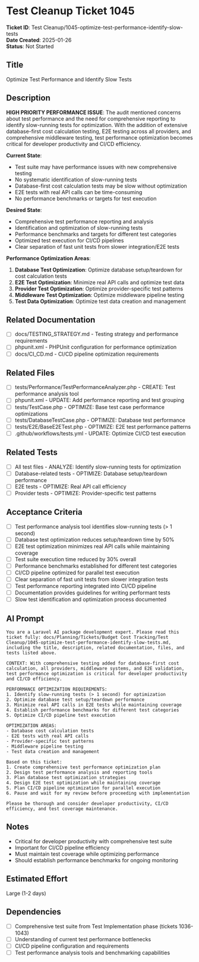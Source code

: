 # Test Cleanup Ticket 1045

**Ticket ID**: Test Cleanup/1045-optimize-test-performance-identify-slow-tests  
**Date Created**: 2025-01-26  
**Status**: Not Started  

## Title
Optimize Test Performance and Identify Slow Tests

## Description
**HIGH PRIORITY PERFORMANCE ISSUE**: The audit mentioned concerns about test performance and the need for comprehensive reporting to identify slow-running tests for optimization. With the addition of extensive database-first cost calculation testing, E2E testing across all providers, and comprehensive middleware testing, test performance optimization becomes critical for developer productivity and CI/CD efficiency.

**Current State**:
- Test suite may have performance issues with new comprehensive testing
- No systematic identification of slow-running tests
- Database-first cost calculation tests may be slow without optimization
- E2E tests with real API calls can be time-consuming
- No performance benchmarks or targets for test execution

**Desired State**:
- Comprehensive test performance reporting and analysis
- Identification and optimization of slow-running tests
- Performance benchmarks and targets for different test categories
- Optimized test execution for CI/CD pipelines
- Clear separation of fast unit tests from slower integration/E2E tests

**Performance Optimization Areas**:
1. **Database Test Optimization**: Optimize database setup/teardown for cost calculation tests
2. **E2E Test Optimization**: Minimize real API calls and optimize test data
3. **Provider Test Optimization**: Optimize provider-specific test patterns
4. **Middleware Test Optimization**: Optimize middleware pipeline testing
5. **Test Data Optimization**: Optimize test data creation and management

## Related Documentation
- [ ] docs/TESTING_STRATEGY.md - Testing strategy and performance requirements
- [ ] phpunit.xml - PHPUnit configuration for performance optimization
- [ ] docs/CI_CD.md - CI/CD pipeline optimization requirements

## Related Files
- [ ] tests/Performance/TestPerformanceAnalyzer.php - CREATE: Test performance analysis tool
- [ ] phpunit.xml - UPDATE: Add performance reporting and test grouping
- [ ] tests/TestCase.php - OPTIMIZE: Base test case performance optimizations
- [ ] tests/DatabaseTestCase.php - OPTIMIZE: Database test performance
- [ ] tests/E2E/BaseE2ETest.php - OPTIMIZE: E2E test performance patterns
- [ ] .github/workflows/tests.yml - UPDATE: Optimize CI/CD test execution

## Related Tests
- [ ] All test files - ANALYZE: Identify slow-running tests for optimization
- [ ] Database-related tests - OPTIMIZE: Database setup/teardown performance
- [ ] E2E tests - OPTIMIZE: Real API call efficiency
- [ ] Provider tests - OPTIMIZE: Provider-specific test patterns

## Acceptance Criteria
- [ ] Test performance analysis tool identifies slow-running tests (> 1 second)
- [ ] Database test optimization reduces setup/teardown time by 50%
- [ ] E2E test optimization minimizes real API calls while maintaining coverage
- [ ] Test suite execution time reduced by 30% overall
- [ ] Performance benchmarks established for different test categories
- [ ] CI/CD pipeline optimized for parallel test execution
- [ ] Clear separation of fast unit tests from slower integration tests
- [ ] Test performance reporting integrated into CI/CD pipeline
- [ ] Documentation provides guidelines for writing performant tests
- [ ] Slow test identification and optimization process documented

## AI Prompt
```
You are a Laravel AI package development expert. Please read this ticket fully: docs/Planning/Tickets/Budget Cost Tracking/Test Cleanup/1045-optimize-test-performance-identify-slow-tests.md, including the title, description, related documentation, files, and tests listed above.

CONTEXT: With comprehensive testing added for database-first cost calculation, all providers, middleware systems, and E2E validation, test performance optimization is critical for developer productivity and CI/CD efficiency.

PERFORMANCE OPTIMIZATION REQUIREMENTS:
1. Identify slow-running tests (> 1 second) for optimization
2. Optimize database test setup/teardown performance
3. Minimize real API calls in E2E tests while maintaining coverage
4. Establish performance benchmarks for different test categories
5. Optimize CI/CD pipeline test execution

OPTIMIZATION AREAS:
- Database cost calculation tests
- E2E tests with real API calls
- Provider-specific test patterns
- Middleware pipeline testing
- Test data creation and management

Based on this ticket:
1. Create comprehensive test performance optimization plan
2. Design test performance analysis and reporting tools
3. Plan database test optimization strategies
4. Design E2E test optimization while maintaining coverage
5. Plan CI/CD pipeline optimization for parallel execution
6. Pause and wait for my review before proceeding with implementation

Please be thorough and consider developer productivity, CI/CD efficiency, and test coverage maintenance.
```

## Notes
- Critical for developer productivity with comprehensive test suite
- Important for CI/CD pipeline efficiency
- Must maintain test coverage while optimizing performance
- Should establish performance benchmarks for ongoing monitoring

## Estimated Effort
Large (1-2 days)

## Dependencies
- [ ] Comprehensive test suite from Test Implementation phase (tickets 1036-1043)
- [ ] Understanding of current test performance bottlenecks
- [ ] CI/CD pipeline configuration and requirements
- [ ] Test performance analysis tools and benchmarking capabilities
